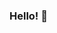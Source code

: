 ### Hello! 👋

<!--
**mattroumaya/mattroumaya** is a ✨ _special_ ✨ repository because its `README.md` (this file) appears on your GitHub profile.

- 💻 Data Analyst
- 🌱 I’m currently (and always) learning R and Python.
- 👯 I’m looking to collaborate on any open-source project that is beneficial.
- 💬 Ask me about R, open source, surveys, strategic StackOverflow searching.
- 📫 How to reach me: [matthewroumaya@gmail.com](mailto: matthewroumaya@gmail.com)
- 😄 Pronouns: he/him
-->
